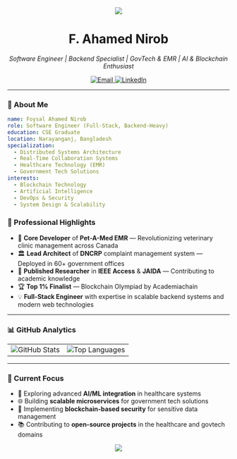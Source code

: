 <!-- GitHub Profile README -->
<div align="center">
  <img src="https://capsule-render.vercel.app/api?type=waving&color=0:1e293b,100:0f172a&height=120&section=header"/>
</div>

<h1 align="center">F. Ahamed Nirob</h1>
<p align="center">
  <i>Software Engineer | Backend Specialist | GovTech & EMR | AI & Blockchain Enthusiast</i>
</p>

<p align="center">
  <a href="mailto:neeerob.ahmed@gmail.com">
    <img alt="Email" src="https://img.shields.io/badge/Email-neeerob.ahmed@gmail.com-D14836?style=for-the-badge&logo=gmail&logoColor=white" />
  </a>
  <a href="https://linkedin.com/in/your-profile">
    <img alt="LinkedIn" src="https://img.shields.io/badge/LinkedIn-Connect-0077B5?style=for-the-badge&logo=linkedin&logoColor=white" />
  </a>
</p>

---

### 🧠 About Me

```yaml
name: Foysal Ahamed Nirob
role: Software Engineer (Full-Stack, Backend-Heavy)
education: CSE Graduate
location: Narayanganj, Bangladesh
specialization:
  - Distributed Systems Architecture
  - Real-Time Collaboration Systems
  - Healthcare Technology (EMR)
  - Government Tech Solutions
interests:
  - Blockchain Technology
  - Artificial Intelligence
  - DevOps & Security
  - System Design & Scalability
```

### 🚀 Professional Highlights

- 🏥 **Core Developer** of **Pet-A-Med EMR** — Revolutionizing veterinary clinic management across Canada
- 🏛️ **Lead Architect** of **DNCRP** complaint management system — Deployed in 60+ government offices
- 📄 **Published Researcher** in **IEEE Access** & **JAIDA** — Contributing to academic knowledge
- 🏆 **Top 1% Finalist** — Blockchain Olympiad by Academiachain
- 💡 **Full-Stack Engineer** with expertise in scalable backend systems and modern web technologies

---

### 📊 GitHub Analytics

<div align="center">
  <table align="center">
  <tr>
    <td>
      <img alt="GitHub Stats" src="https://github-readme-stats.vercel.app/api?username=neeerob&show_icons=true&theme=tokyonight" />
    </td>
    <td>
      <img alt="Top Languages" src="https://github-readme-stats.vercel.app/api/top-langs/?username=neeerob&langs_count=8&theme=tokyonight&layout=compact&hide=html&hide_border=true&border_radius=10&bg_color=0d1117&title_color=58a6ff&text_color=c9d1d9" />
    </td>
  </tr>
</table>

</div>

---

### 🎯 Current Focus

- 🔬 Exploring advanced **AI/ML integration** in healthcare systems
- 🌐 Building **scalable microservices** for government tech solutions
- 🔐 Implementing **blockchain-based security** for sensitive data management
- 📚 Contributing to **open-source projects** in the healthcare and govtech domains

<div align="center">
  <img src="https://capsule-render.vercel.app/api?type=waving&color=0:1e293b,100:0f172a&height=120&section=footer"/>
</div>
